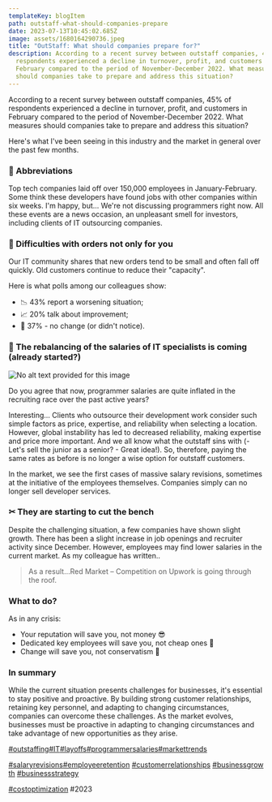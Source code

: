 ```yaml
---
templateKey: blogItem
path: outstaff-what-should-companies-prepare
date: 2023-07-13T10:45:02.685Z
image: assets/1680164290736.jpeg
title: "OutStaff: What should companies prepare for?"
description: According to a recent survey between outstaff companies, 45% of
  respondents experienced a decline in turnover, profit, and customers in
  February compared to the period of November-December 2022. What measures
  should companies take to prepare and address this situation?
---
```

According to a recent survey between outstaff companies, 45% of respondents experienced a decline in turnover, profit, and customers in February compared to the period of November-December 2022. What measures should companies take to prepare and address this situation?

Here's what I've been seeing in this industry and the market in general over the past few months.

### 💼 Abbreviations

Top tech companies laid off over 150,000 employees in January-February. Some think these developers have found jobs with other companies within six weeks. I'm happy, but... We're not discussing programmers right now. All these events are a news occasion, an unpleasant smell for investors, including clients of IT outsourcing companies.

### 🧾 Difficulties with orders not only for you

Our IT community shares that new orders tend to be small and often fall off quickly. Old customers continue to reduce their "capacity".

Here is what polls among our colleagues show:

* 📉 43% report a worsening situation;
* 📈 20% talk about improvement;
* 🔄 37% - no change (or didn't notice).

### 💸 The rebalancing of the salaries of IT specialists is coming (already started?)

![No alt text provided for this image](https://media.licdn.com/dms/image/D4D12AQFK3lsDcaem6w/article-inline_image-shrink_1000_1488/0/1680164693023?e=1694649600&v=beta&t=l6ty_mZXz8TaWHD5aL3z6JInT5Ot8_xXUQxMcgJLhAw)

Do you agree that now, programmer salaries are quite inflated in the recruiting race over the past active years? 

Interesting... Clients who outsource their development work consider such simple factors as price, expertise, and reliability when selecting a location. However, global instability has led to decreased reliability, making expertise and price more important. And we all know what the outstaff sins with (- Let's sell the junior as a senior? - Great idea!). So, therefore, paying the same rates as before is no longer a wise option for outstaff customers.

In the market, we see the first cases of massive salary revisions, sometimes at the initiative of the employees themselves. Companies simply can no longer sell developer services.

### ✂ They are starting to cut the bench

Despite the challenging situation, a few companies have shown slight growth. There has been a slight increase in job openings and recruiter activity since December. However, employees may find lower salaries in the current market. As my colleague has written..

> As a result…Red Market – Competition on Upwork is going through the roof.

### What to do?

As in any crisis:

* Your reputation will save you, not money 😎
* Dedicated key employees will save you, not cheap ones 🧐
* Change will save you, not conservatism 🤠

### In summary

While the current situation presents challenges for businesses, it's essential to stay positive and proactive. By building strong customer relationships, retaining key personnel, and adapting to changing circumstances, companies can overcome these challenges. As the market evolves, businesses must be proactive in adapting to changing circumstances and take advantage of new opportunities as they arise.

[\#outstaffing](https://www.linkedin.com/feed/hashtag/outstaffing)[\#IT](https://www.linkedin.com/feed/hashtag/it)[\#layoffs](https://www.linkedin.com/feed/hashtag/layoffs)[\#programmersalaries](https://www.linkedin.com/feed/hashtag/programmersalaries)[\#markettrends](https://www.linkedin.com/feed/hashtag/markettrends)

[\#salaryrevisions](https://www.linkedin.com/feed/hashtag/salaryrevisions)[\#employeeretention](https://www.linkedin.com/feed/hashtag/employeeretention) [\#customerrelationships](https://www.linkedin.com/feed/hashtag/customerrelationships) [\#businessgrowth](https://www.linkedin.com/feed/hashtag/businessgrowth) [\#businessstrategy](https://www.linkedin.com/feed/hashtag/businessstrategy) 

[\#costoptimization](https://www.linkedin.com/feed/hashtag/costoptimization) #2023